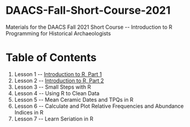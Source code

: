 # DAACS-Fall-Short-Course-2021
Materials for the DAACS Fall 2021 Short Course -- Introduction to R Programming for Historical Archaeologists

# Table of Contents
1. Lesson 1 -- [Introduction to R, Part 1](https://github.com/alonzi/DAACS-Open-Academy/tree/main/FSS2021/Workshop1)
2. Lesson 2 -- [Introduction to R, Part 2](https://github.com/DAACS-Research-Consortium/DAACS-Intro-to-R/blob/main/session-ii-startup.md)
3. Lesson 3 -- Small Steps with R
4. Lesson 4 -- Using R to Clean Data
5. Lesson 5 -- Mean Ceramic Dates and TPQs in R
6. Lesson 6 -- Calculate and Plot Relative Frequencies and Abundance Indices in R
7. Lesson 7 -- Learn Seriation in R

